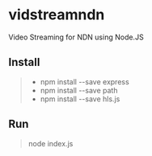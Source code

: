 # vidstreamndn
Video Streaming for NDN using Node.JS

## Install
>- npm install --save express
>- npm install --save path
>- npm install --save hls.js

## Run
> node index.js